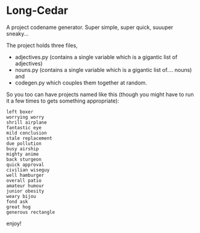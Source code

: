 # Long-Cedar
A project codename generator. Super simple, super quick, suuuper sneaky...

The project holds three files, 
- adjectives.py (contains a single variable which is a gigantic list of adjectives) 
- nouns.py (contains a single variable which is a gigantic list of.... nouns) and 
- codegen.py which couples them together at random.

So you too can have projects named like this (though you might have to run it a few times to gets something appropriate):

    left boxer
    worrying worry
    shrill airplane
    fantastic eye
    mild conclusion
    stale replacement
    due pollution
    busy airship
    mighty anime
    back sturgeon
    quick approval
    civilian wiseguy
    well hamburger
    overall patio
    amateur humour
    junior obesity
    weary bijou
    fond ask
    great hog
    generous rectangle

enjoy!